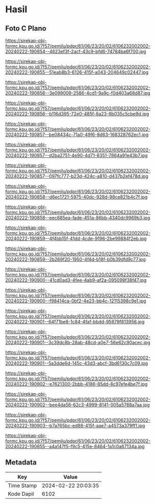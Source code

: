# Hasil

## Foto C Plano

https://sirekap-obj-formc.kpu.go.id/7f57/pemilu/pdpr/61/06/23/20/02/6106232002002-20240222-190854--4623ef3f-2acf-43c9-bfd6-74784ba6f700.jpg

https://sirekap-obj-formc.kpu.go.id/7f57/pemilu/pdpr/61/06/23/20/02/6106232002002-20240222-190855--51eab8b3-6126-415f-a043-204649c02447.jpg

https://sirekap-obj-formc.kpu.go.id/7f57/pemilu/pdpr/61/06/23/20/02/6106232002002-20240222-190856--3e099009-2586-4cd1-9a9c-f0d403a68d87.jpg

https://sirekap-obj-formc.kpu.go.id/7f57/pemilu/pdpr/61/06/23/20/02/6106232002002-20240222-190856--b116d395-72e0-485f-8a23-6b035c5cbe9d.jpg

https://sirekap-obj-formc.kpu.go.id/7f57/pemilu/pdpr/61/06/23/20/02/6106232002002-20240222-190857--be08434c-71a0-49f6-8d63-168328762ec1.jpg

https://sirekap-obj-formc.kpu.go.id/7f57/pemilu/pdpr/61/06/23/20/02/6106232002002-20240222-190857--d2ba2751-4e90-4d71-8351-7864a91e43b7.jpg

https://sirekap-obj-formc.kpu.go.id/7f57/pemilu/pdpr/61/06/23/20/02/6106232002002-20240222-190857--097fc777-b23d-424c-a810-d437b2ef478d.jpg

https://sirekap-obj-formc.kpu.go.id/7f57/pemilu/pdpr/61/06/23/20/02/6106232002002-20240222-190858--d6ec1721-5975-40dc-928d-98ce821b4c7f.jpg

https://sirekap-obj-formc.kpu.go.id/7f57/pemilu/pdpr/61/06/23/20/02/6106232002002-20240222-190858--eec685ea-fade-451a-86bb-4340dc9969b3.jpg

https://sirekap-obj-formc.kpu.go.id/7f57/pemilu/pdpr/61/06/23/20/02/6106232002002-20240222-190859--4f4bb15f-41dd-4cde-9196-2be99884f2eb.jpg

https://sirekap-obj-formc.kpu.go.id/7f57/pemilu/pdpr/61/06/23/20/02/6106232002002-20240222-190859--2b269f20-1950-4f4d-b18f-b0b39dfd9c77.jpg

https://sirekap-obj-formc.kpu.go.id/7f57/pemilu/pdpr/61/06/23/20/02/6106232002002-20240222-190900--41cd0ad3-4fee-4ab9-af2a-095099f38f47.jpg

https://sirekap-obj-formc.kpu.go.id/7f57/pemilu/pdpr/61/06/23/20/02/6106232002002-20240222-190900--f98414ca-0bf2-4e23-bb4c-12115398c9e1.jpg

https://sirekap-obj-formc.kpu.go.id/7f57/pemilu/pdpr/61/06/23/20/02/6106232002002-20240222-190901--64f71be8-1c84-4faf-bbdd-95879f813956.jpg

https://sirekap-obj-formc.kpu.go.id/7f57/pemilu/pdpr/61/06/23/20/02/6106232002002-20240222-190901--3c39dc8b-28ab-48cd-a0e7-56e62c90acec.jpg

https://sirekap-obj-formc.kpu.go.id/7f57/pemilu/pdpr/61/06/23/20/02/6106232002002-20240222-190901--5a3dde6d-145c-43d3-abcf-3bd6130c7c09.jpg

https://sirekap-obj-formc.kpu.go.id/7f57/pemilu/pdpr/61/06/23/20/02/6106232002002-20240222-190902--e7621300-2bbb-4186-85dd-8c97efe4be7f.jpg

https://sirekap-obj-formc.kpu.go.id/7f57/pemilu/pdpr/61/06/23/20/02/6106232002002-20240222-190902--bee4da56-62c3-4999-8141-005a5788a7aa.jpg

https://sirekap-obj-formc.kpu.go.id/7f57/pemilu/pdpr/61/06/23/20/02/6106232002002-20240222-190903--b7a765bc-ed88-415f-aae7-a4573a379ff1.jpg

https://sirekap-obj-formc.kpu.go.id/7f57/pemilu/pdpr/61/06/23/20/02/6106232002002-20240222-190855--a4a147f5-f9c5-415e-8464-1a1c0a67134a.jpg


## Metadata

| Key        | Value               |
| ---------- | ------------------- |
| Time Stamp | 2024-02-22 20:03:35 |
| Kode Dapil | 6102                |



